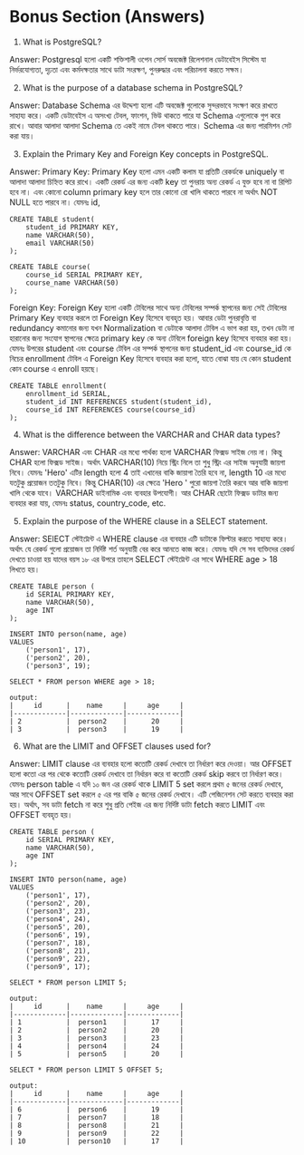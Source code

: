 
# Bonus Section (Answers)

1. What is PostgreSQL?

Answer: Postgresql হলো একটি শক্তিশালী ওপেন সোর্স অবজেক্ট রিলেশনাল ডেটাবেইস সিস্টেম যা নির্ভরযোগ্যতা, দৃঢ়তা এবং কর্মদক্ষতার সাথে ডাটা সংরক্ষণ, পুনরুদ্ধার এবং পরিচালনা করতে সক্ষম।


2. What is the purpose of a database schema in PostgreSQL?

Answer: Database Schema এর উদ্দেশ্য হলো এটি অবজেক্ট গুলোকে সুন্দরভাবে সংক্ষণ করে রাখতে সাহায্য করে। একটি ডেটাবেইস এ অসংখ্য টেবল, ফাংশন, ভিউ থাকতে পারে যা Schema এগুলোকে গুপ করে রাখে। আবার আলাদা আলাদা Schema তে একই নামে টেবল থাকতে পারে। Schema এর জন্য পারমিশন সেট করা যায়।

3. Explain the Primary Key and Foreign Key concepts in PostgreSQL.

Answer: Primary Key: Primary Key হলো এমন একটি কলাম যা প্রতিটি রেকর্ডকে uniquely বা আলাদা আলাদা চিহ্নিত করে রাখে। একটি রেকর্ড এর জন্য একটি key তা পুনরায় অন্য রেকর্ড এ যুক্ত হবে না বা রিপিট হবে না। এবং কোনো column primary key হলে তার কোনো রো খালি থাকতে পারবে না অর্থাৎ NOT NULL হতে পারবে না। যেমনঃ id,

```
CREATE TABLE student(
    student_id PRIMARY KEY,
    name VARCHAR(50),
    email VARCHAR(50)
);

CREATE TABLE course(
    course_id SERIAL PRIMARY KEY,
    course_name VARCHAR(50)
);
```

Foreign Key: Foreign Key হলো একটি টেবিলের সাথে অন্য টেবিলের সম্পর্ক স্থাপনের জন্য সেই টেবিলের Primary Key ব্যবহার করলে তা Foreign Key হিসেবে ব্যবহৃত হয়। আবার ডেটা পুনরাবৃত্তি বা redundancy কমানোর জন্য যখন Normalization বা ডেটাকে আলাদা টেবিল এ ভাগ করা হয়, তখন ডেটা না হারানোর জন্য সংযোগ স্থাপনের ক্ষেত্রে primary key কে অন্য টেবিলে foreign key হিসেবে ব্যবহার করা হয়। যেমনঃ উপরের student এবং course টেবিল এর সম্পর্ক স্থাপনের জন্য student_id এবং course_id কে নিচের enrollment টেবিল এ Foreign Key হিসেবে ব্যবহার করা হলো, যাতে বোঝা যায় যে কোন student কোন course এ enroll হয়ছে।
```
CREATE TABLE enrollment(
    enrollment_id SERIAL,
    student_id INT REFERENCES student(student_id),
    course_id INT REFERENCES course(course_id)
);
```

4. What is the difference between the VARCHAR and CHAR data types?

Answer: VARCHAR এবং CHAR এর মধ্যে পার্থক্য হলো VARCHAR ফিক্সড সাইজ নেয় না। কিন্তু CHAR হলো ফিক্সড সাইজ। অর্থাৎ VARCHAR(10) নিয়ে স্ট্রিং নিলে তা শুধু স্ট্রিং এর সাইজ অনুযায়ী জায়গা নিবে। যেমনঃ 'Hero' এটির length হলো 4 তাই এখানের বাকি জায়াগা তৈরি হবে না, length 10 এর মধ্যে যতটুকু প্রয়োজন ততটুকু নিবে। কিন্তু CHAR(10) এর ক্ষেত্রে 'Hero      ' পুরো জায়গা তৈরি করবে আর বাকি জায়গা খালি থেকে যাবে।
VARCHAR ডাইনামিক এবং ব্যবহার উপযোগী। আর CHAR ছোটো ফিক্সড ডাটার জন্য ব্যবহার করা যায়, যেমনঃ status, country_code, etc.

5. Explain the purpose of the WHERE clause in a SELECT statement.

Answer: SElECT স্টেইট্মেন্ট এ WHERE clause এর ব্যবহার এটি ডাটাকে ফিল্টার করতে সাহায্য করে। অর্থাৎ যে রেকর্ড গুলো প্রয়োজন তা নির্দিষ্ট শর্ত অনুযায়ী বের করে আনতে কাজ করে। যেমনঃ যদি সে সব ব্যক্তিদের রেকর্ড দেখতে চাওয়া হয় যাদের বয়স ১৮ এর উপরে তাহলে SELECT স্টেইট্মেন্ট এর সাথে WHERE age > 18 লিখতে হয়। 

```
CREATE TABLE person (
    id SERIAL PRIMARY KEY,
    name VARCHAR(50),
    age INT
);

INSERT INTO person(name, age) 
VALUES
    ('person1', 17),
    ('person2', 20),
    ('person3', 19);

SELECT * FROM person WHERE age > 18;

output:
|     id      |    name     |     age     |
|-------------|-------------|-------------|
| 2           |  person2    |      20     |
| 3           |  person3    |      19     |
```

6. What are the LIMIT and OFFSET clauses used for?

Answer: LIMIT clause এর ব্যবহার হলো কতোটি রেকর্ড দেখাবে তা নির্ধারণ করে দেওয়া। আর OFFSET হলো কতো এর পর থেকে কতোটি রেকর্ড দেখাবে তা নির্ধারন করে বা কতোটি রেকর্ড skip করবে তা নির্ধারণ করে। যেমনঃ person table এ যদি ১০ জন এর রেকর্ড থাকে LIMIT 5 set করলে প্রথম ৫ জনের রেকর্ড দেখাবে, আর সাথে OFFSET set করলে ৫ এর পর বাকি ৫ জনের রেকর্ড দেখাবে। এটি পেজিনেশন সেট করতে ব্যবহার করা হয়। অর্থাৎ, সব ডাটা fetch না করে শুধু প্রতি পেইজ এর জন্য নির্দিষ্ট ডাটা fetch করতে LIMIT এবং OFFSET ব্যবহৃত হয়।

```
CREATE TABLE person (
    id SERIAL PRIMARY KEY,
    name VARCHAR(50),
    age INT
);

INSERT INTO person(name, age) 
VALUES
    ('person1', 17),
    ('person2', 20),
    ('person3', 23),
    ('person4', 24),
    ('person5', 20),
    ('person6', 19),
    ('person7', 18),
    ('person8', 21),
    ('person9', 22),
    ('person9', 17);

SELECT * FROM person LIMIT 5;

output:
|     id      |    name     |     age     |
|-------------|-------------|-------------|
| 1           |  person1    |      17     |
| 2           |  person2    |      20     |
| 3           |  person3    |      23     |
| 4           |  person4    |      24     |
| 5           |  person5    |      20     |

SELECT * FROM person LIMIT 5 OFFSET 5;

output:
|     id      |    name     |     age     |
|-------------|-------------|-------------|
| 6           |  person6    |      19     |
| 7           |  person7    |      18     |
| 8           |  person8    |      21     |
| 9           |  person9    |      22     |
| 10          |  person10   |      17     |
```
